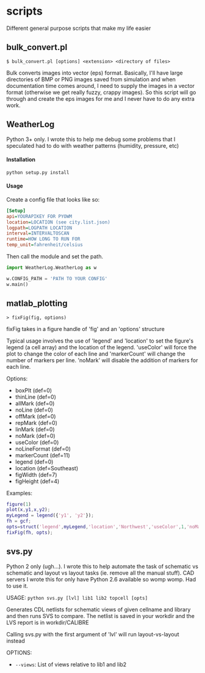 # scripts
Different general purpose scripts that make my life easier

bulk_convert.pl
-----------------
```
$ bulk_convert.pl [options] <extension> <directory of files>
```
Bulk converts images into vector (eps) format.  Basically, I'll have large directories of BMP or PNG images saved from simulation and when documentation time comes around, I need to supply the images in a vector format (otherwise we get really fuzzy, crappy images).  So this script will go through and create the eps images for me and I never have to do any extra work.

WeatherLog
-----------------

Python 3+ only.  I wrote this to help me debug some problems that I speculated had to do with weather patterns (humidity, pressure, etc)

#### Installation
```
python setup.py install
```

#### Usage
Create a config file that looks like so:
```ini
[Setup]
api=YOURAPIKEY FOR PYOWM
location=LOCATION (see city.list.json)
logpath=LOGPATH LOCATION
interval=INTERVALTOSCAN
runtime=HOW LONG TO RUN FOR
temp_unit=fahrenheit/celsius
```

Then call the module and set the path.
```python
import WeatherLog.WeatherLog as w

w.CONFIG_PATH = 'PATH TO YOUR CONFIG'
w.main()
```


matlab_plotting
-----------------
```
> fixFig(fig, options)
```
fixFig takes in a figure handle of 'fig' and an 'options' structure

Typical usage involves the use of 'legend' and 'location' to set the figure's legend (a cell array) and the location of the legend.  'useColor' will force the plot to change the color of each line and 'markerCount' will change the number of markers per line.  'noMark' will disable the addition of markers for each line.

Options:
  - boxPlt     (def=0)
  - thinLine   (def=0)
  - allMark    (def=0)
  - noLine     (def=0)
  - offMark    (def=0)
  - repMark    (def=0)
  - linMark    (def=0)
  - noMark     (def=0)
  - useColor   (def=0)
  - noLineFormat (def=0)
  - markerCount (def=11)
  - legend     (def=0)
  - location   (def=Southeast)
  - figWidth   (def=7)
  - figHeight  (def=4)

Examples:
```matlab
figure(1)
plot(x,y1,x,y2);
myLegend = legend({'y1', 'y2'});
fh = gcf;
opts=struct('legend',myLegend,'location','Northwest','useColor',1,'noMark',1);
fixFig(fh, opts);
```

svs.py
-----------------
Python 2 only (ugh...).  I wrote this to help automate the task of schematic vs schematic and layout vs layout tasks (ie. remove all the manual stuff).  CAD servers I wrote this for only have Python 2.6 available so womp womp.  Had to use it.

USAGE:
`python svs.py [lvl] lib1 lib2 topcell [opts]`

Generates CDL netlists for schematic views of given cellname and library and then runs SVS to compare.  The netlist is saved in your workdir and the LVS report is in workdir/CALIBRE

Calling svs.py with the first argument of 'lvl' will run layout-vs-layout instead

OPTIONS:
  - `--views`: List of views relative to lib1 and lib2
